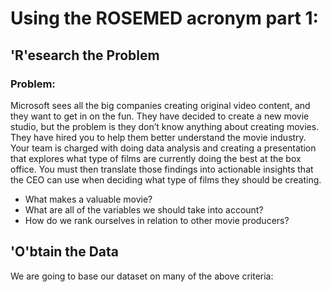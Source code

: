 # Using the ROSEMED acronym part 1:

## 'R'esearch the Problem

### Problem: 

Microsoft sees all the big companies creating original video content, and they want to get in on the fun. They have decided to create a new movie studio, but the problem is they don’t know anything about creating movies. They have hired you to help them better understand the movie industry. Your team is charged with doing data analysis and creating a presentation that explores what type of films are currently doing the best at the box office. You must then translate those findings into actionable insights that the CEO can use when deciding what type of films they should be creating.

- What makes a valuable movie?
- What are all of the variables we should take into account?
- How do we rank ourselves in relation to other movie producers?

## 'O'btain the Data

We are going to base our dataset on many of the above criteria:

